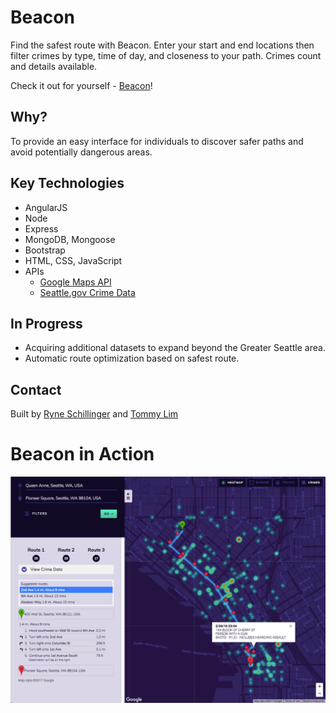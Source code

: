 # Beacon

Find the safest route with Beacon.  Enter your start and end locations then filter crimes by type, time of day, and closeness to your path.  Crimes count and details available.

Check it out for yourself - [Beacon](https://seattle-safe-router.herokuapp.com/)!

## Why?

To provide an easy interface for individuals to discover safer paths and avoid potentially dangerous areas.

## Key Technologies

* AngularJS
* Node
* Express
* MongoDB, Mongoose
* Bootstrap
* HTML, CSS, JavaScript
* APIs
  * [Google Maps API](https://developers.google.com/maps/documentation/javascript/)
  * [Seattle.gov Crime Data](https://data.seattle.gov/)

## In Progress

* Acquiring additional datasets to expand beyond the Greater Seattle area.
* Automatic route optimization based on safest route.

## Contact

Built by [Ryne Schillinger](https://www.linkedin.com/in/ryneschillinger/) and [Tommy Lim](https://www.linkedin.com/in/tommy-lim)

# Beacon in Action

![Demo](./public/img/beacon-demo.png)
